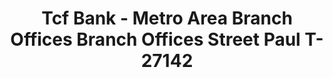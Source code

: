 ---
f_zip-code: 55101
f_state-code: MN
title: Tcf Bank - Metro Area Branch Offices Branch Offices Street Paul T-27142
f_phone: 612-823-2265
f_city-only: Saint Paul
f_address: 444 Cedar Street Suite 220 Saint Paul
f_location-unique-id: '27142'
slug: tcf-bank---metro-area-branch-offices-branch-offices-street-paul-t-27142
updated-on: '2024-05-30T13:46:58.046Z'
created-on: '2024-05-30T13:36:59.803Z'
published-on: '2024-05-30T13:54:32.469Z'
f_city-state: cms/city/saint-paul-mn.md
f_company: cms/company/tcf-bank---metro-area-branch-offices-branch-offices-street-paul-t.md
f_state: cms/state/minnesota.md
layout: '[payday-loan].html'
tags: payday-loan
---